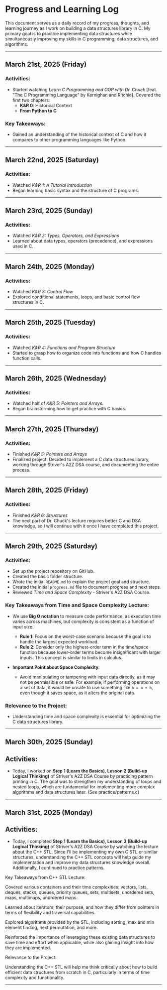 # Progress and Learning Log

This document serves as a daily record of my progress, thoughts, and learning journey as I work on building a data structures library in C. My primary goal is to practice implementing data structures while simultaneously improving my skills in C programming, data structures, and algorithms.

---

## March 21st, 2025 (Friday)

### Activities:
- Started watching *Learn C Programming and OOP with Dr. Chuck* [feat. "The C Programming Language" by Kernighan and Ritchie]. Covered the first two chapters:
  - **K&R 0**: Historical Context
  - **From Python to C**

### Key Takeaways:
- Gained an understanding of the historical context of C and how it compares to other programming languages like Python.

---

## March 22nd, 2025 (Saturday)

### Activities:
- Watched *K&R 1: A Tutorial Introduction*
- Began learning basic syntax and the structure of C programs.

---

## March 23rd, 2025 (Sunday)

### Activities:
- Watched *K&R 2: Types, Operators, and Expressions*
- Learned about data types, operators (precedence), and expressions used in C.

---

## March 24th, 2025 (Monday)

### Activities:
- Watched *K&R 3: Control Flow*
- Explored conditional statements, loops, and basic control flow structures in C.

---

## March 25th, 2025 (Tuesday)

### Activities:
- Watched *K&R 4: Functions and Program Structure*
- Started to grasp how to organize code into functions and how C handles function calls.

---

## March 26th, 2025 (Wednesday)

### Activities:
- Watched half of *K&R 5: Pointers and Arrays*.
- Began brainstorming how to get practice with C basics.

---

## March 27th, 2025 (Thursday)

### Activities:
- Finished *K&R 5: Pointers and Arrays*
- Finalized project: Decided to implement a C data structures library, working through Striver's A2Z DSA course, and documenting the entire process.

---

## March 28th, 2025 (Friday)

### Activities:
- Finished *K&R 6: Structures*
- The next part of Dr. Chuck's lecture requires better C and DSA knowledge, so I will continue with it once I have completed this project.

---

## March 29th, 2025 (Saturday)

### Activities:
- Set up the project repository on GitHub.
- Created the basic folder structure.
- Wrote the initial `README.md` to explain the project goal and structure.
- Created the initial `progress.md` file to document progress and next steps.
- Reviewed *Time and Space Complexity* - Striver's A2Z DSA Course.

### Key Takeaways from Time and Space Complexity Lecture:
- We use **Big O notation** to measure code performance, as execution time varies across machines, but complexity is consistent as a function of input size.
  - **Rule 1**: Focus on the worst-case scenario because the goal is to handle the largest expected workload.
  - **Rule 2**: Consider only the highest-order term in the time/space function because lower-order terms become insignificant with larger inputs. This concept is similar to limits in calculus.

- **Important Point about Space Complexity**:
  - Avoid manipulating or tampering with input data directly, as it may not be permissible or safe. For example, if performing operations on a set of data, it would be unsafe to use something like `b = a + b`, even though it saves space, as it alters the original data.

### Relevance to the Project:
- Understanding time and space complexity is essential for optimizing the C data structures library.

---

## March 30th, 2025 (Sunday)

## Activities:
- Today, I worked on **Step 1 (Learn the Basics)**, **Lesson 2 (Build-up Logical Thinking)** of Striver's A2Z DSA Course by practicing pattern printing in C. The goal was to strengthen my understanding of loops and nested loops, which are fundamental for implementing more complex algorithms and data structures later. (See practice/patterns.c)

---

## March 31st, 2025 (Monday)

## Activities:
- Today, I completed **Step 1 (Learn the Basics)**, **Lesson 3 (Build-up Logical Thinking)** of Striver's A2Z DSA Course by watching the lecture about the C++ STL. Since I'll be implementing my own C STL or similar structures, understanding the C++ STL concepts will help guide my implementation and improve my data structures knowledge overall. Additionally, I continued to practice patterns.

Key Takeaways from C++ STL Lecture:

Covered various containers and their time complexities: vectors, lists, deques, stacks, queues, priority queues, sets, multisets, unordered sets, maps, multimaps, unordered maps.

Learned about iterators, their purpose, and how they differ from pointers in terms of flexibility and traversal capabilities.

Explored algorithms provided by the STL, including sorting, max and min element finding, next permutation, and more.

Reinforced the importance of leveraging these existing data structures to save time and effort when applicable, while also gaining insight into how they are implemented.

Relevance to the Project:

Understanding the C++ STL will help me think critically about how to build efficient data structures from scratch in C, particularly in terms of time complexity and functionality.

---